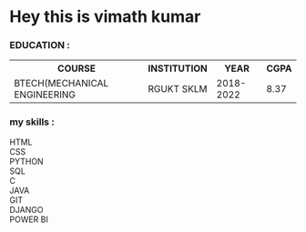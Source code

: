 
<h1> Hey this is vimath kumar</h1>
<H3> EDUCATION : </H3>
<TABLE>
<TR>
  <TH>COURSE</TH>
  <TH>INSTITUTION</TH>
  <TH>YEAR</TH>
  <TH>CGPA</TH>
</TR>
<TR>
  <TD>BTECH(MECHANICAL ENGINEERING</TD>
  <TD>RGUKT SKLM</TD>
  <TD>2018-2022</TD>
  <TD>8.37</TD>
</TR>
</TABLE>
<h3> my skills :</h3>
<p>HTML <br> CSS <br> PYTHON <BR> SQL <BR> C <BR> JAVA <BR> GIT <BR> DJANGO <BR> POWER BI <BR> </P>
